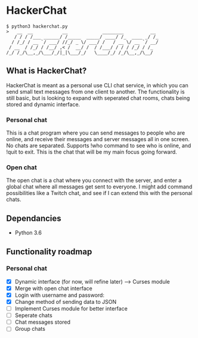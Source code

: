 # HackerChat
```
$ python3 hackerchat.py
>   __  __           __             ________          __ 
   / / / /___ ______/ /_____  _____/ ____/ /_  ____ _/ /_
  / /_/ / __ `/ ___/ //_/ _ \/ ___/ /   / __ \/ __ `/ __/
 / __  / /_/ / /__/ ,< /  __/ /  / /___/ / / / /_/ / /_  
/_/ /_/\__,_/\___/_/|_|\___/_/   \____/_/ /_/\__,_/\__/  
```
## What is HackerChat?

HackerChat is meant as a personal use CLI chat service, in which you can send small text messages from one client to another. The functionality is still basic, but is looking to expand with seperated chat rooms, chats being stored and dynamic interface.

### Personal chat
This is a chat program where you can send messages to people who are online, and receive their messages and server messages all in one screen. No chats are separated. Supports !who command to see who is online, and !quit to exit. This is the chat that will be my main focus going forward.

### Open chat
The open chat is a chat where you connect with the server, and enter a global chat where all messages get sent to everyone. I might add command possibilities like a Twitch chat, and see if I can extend this with the personal chats.

## Dependancies

- Python 3.6
<!-- - curses module -->

## Functionality roadmap

### Personal chat

- [x]  Dynamic interface (for now, will refine later) --> Curses module
- [x]  Merge with open chat interface
- [x]  Login with username and password:
  -  [x] Change method of sending data to JSON
- [ ]  Implement Curses module for better interface
- [ ]  Seperate chats
- [ ]  Chat messages stored
- [ ]  Group chats
